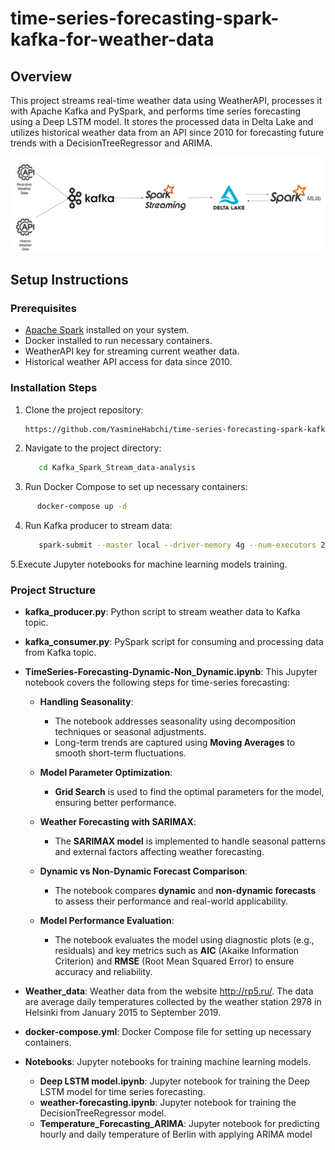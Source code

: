 # time-series-forecasting-spark-kafka-for-weather-data
## Overview

This project streams real-time weather data using WeatherAPI, processes it with Apache Kafka and PySpark, and performs time series forecasting using a Deep LSTM model. It stores the processed data in Delta Lake and utilizes historical weather data from an API since 2010 for forecasting future trends with a DecisionTreeRegressor and ARIMA.

![project workflow](./image/Project_Workflow.png)

## Setup Instructions

### Prerequisites

- [Apache Spark](https://spark.apache.org/) installed on your system.
- Docker installed to run necessary containers.
- WeatherAPI key for streaming current weather data.
- Historical weather API access for data since 2010.

### Installation Steps

1. Clone the project repository:
   ```bash
   https://github.com/YasmineHabchi/time-series-forecasting-spark-kafka-for-weather-data.git
   ```

2. Navigate to the project directory:
   ```bash
      cd Kafka_Spark_Stream_data-analysis
   ```
3. Run Docker Compose to set up necessary containers:
```bash
      docker-compose up -d
   ```
4. Run Kafka producer to stream data:
   ```bash
      spark-submit --master local --driver-memory 4g --num-executors 2 --executor-memory 4g --packages org.apache.spark:spark-sql-kafka-0-10_2.12:3.5.0,io.delta:delta-spark_2.12:3.0.0 spark/kafka_consumer.py
   ```
5.Execute Jupyter notebooks for machine learning models training.

### Project Structure
- **kafka_producer.py**: Python script to stream weather data to Kafka topic.
- **kafka_consumer.py**: PySpark script for consuming and processing data from Kafka topic.
- **TimeSeries-Forecasting-Dynamic-Non_Dynamic.ipynb**:
     This Jupyter notebook covers the following steps for time-series forecasting:

  - **Handling Seasonality**:
    - The notebook addresses seasonality using decomposition techniques or seasonal adjustments.
    - Long-term trends are captured using **Moving Averages** to smooth short-term fluctuations.

  - **Model Parameter Optimization**:
    - **Grid Search** is used to find the optimal parameters for the model, ensuring better performance.

  - **Weather Forecasting with SARIMAX**:
    - The **SARIMAX model** is implemented to handle seasonal patterns and external factors affecting weather forecasting.

  - **Dynamic vs Non-Dynamic Forecast Comparison**:
    - The notebook compares **dynamic** and **non-dynamic forecasts** to assess their performance and real-world applicability.

  - **Model Performance Evaluation**:
    - The notebook evaluates the model using diagnostic plots (e.g., residuals) and key metrics such as **AIC** (Akaike Information Criterion) and **RMSE** (Root Mean Squared Error) to ensure accuracy and reliability.
- **Weather_data**: Weather data from the website http://rp5.ru/. The data are average daily temperatures collected by the weather station 2978 in Helsinki from January 2015 to September 2019.


- **docker-compose.yml**: Docker Compose file for setting up necessary containers.
- **Notebooks**: Jupyter notebooks for training machine learning models.
   - **Deep LSTM model.ipynb**: Jupyter notebook for training the Deep LSTM model for time series forecasting.
   - **weather-forecasting.ipynb**: Jupyter notebook for training the DecisionTreeRegressor model.
   - **Temperature_Forecasting_ARIMA**: Jupyter notebook for predicting hourly and daily temperature of Berlin with applying ARIMA model
